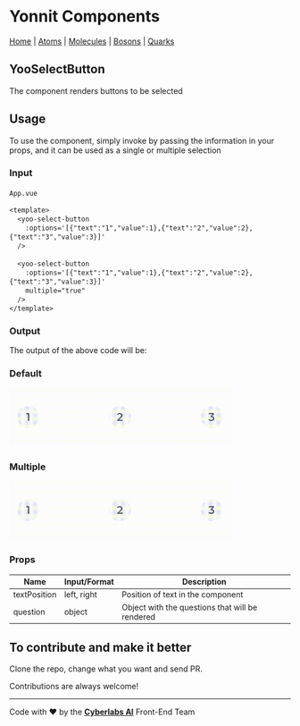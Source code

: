 # Yonnit Components

[Home](https://cyberlabs.ai/) | [Atoms](https://cyberlabs.ai/) | [Molecules](https://cyberlabs.ai/) | [Bosons](https://cyberlabs.ai/) | [Quarks](https://cyberlabs.ai/)

## YooSelectButton

The component renders buttons to be selected

## Usage

To use the component, simply invoke by passing the information in your props, and it can be used as a single or multiple selection

### Input
`App.vue`
```vue
<template>
  <yoo-select-button
    :options='[{"text":"1","value":1},{"text":"2","value":2},{"text":"3","value":3}]'
  />

  <yoo-select-button
    :options='[{"text":"1","value":1},{"text":"2","value":2},{"text":"3","value":3}]'
    multiple="true"
  />
</template>
```

### Output

The output of the above code will be:

### Default

<img src="../../../../public/readme-demo/select-button-default.gif" alt="YooSelectButtonOne" width="400px">


### Multiple

<img src="../../../../public/readme-demo/select-button-multiple.gif" alt="YooSelectButtonMultiple" width="400px">

### Props

| Name               | Input/Format                                  | Description                                                                 |
| -                  | -                                             | -                                                                           |
| textPosition       | left, right                                   | Position of text in the component                                           |
| question           | object                                        | Object with the questions that will be rendered                             |     

## To contribute and make it better

Clone the repo, change what you want and send PR.

Contributions are always welcome!

---

Code with ❤ by the [**Cyberlabs AI**](https://cyberlabs.ai/) Front-End Team

